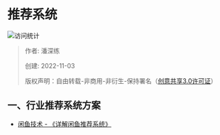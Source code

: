# 推荐系统

![访问统计](https://visitor-badge.glitch.me/badge?page_id=senlypan.qa.17-recommend-scheme&left_color=blue&right_color=red)

> 作者: 潘深练
>
> 创建: 2022-11-03
>
> 版权声明：自由转载-非商用-非衍生-保持署名（[创意共享3.0许可证](https://creativecommons.org/licenses/by-nc-nd/3.0/deed.zh)）


## 一、行业推荐系统方案

- [闲鱼技术 - 《详解闲鱼推荐系统》](https://mp.weixin.qq.com/s/VkeSwHCTPZmU1x8UvuNH_w)

